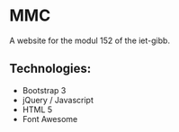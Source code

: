 # MMC
A website for the modul 152 of the iet-gibb.

## Technologies:
- Bootstrap 3
- jQuery / Javascript
- HTML 5
- Font Awesome
